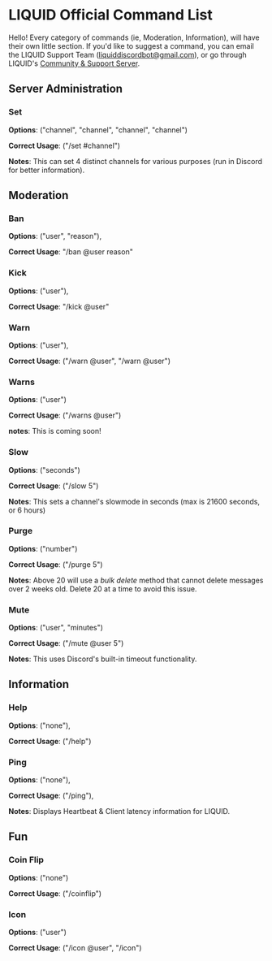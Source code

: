 # LIQUID Official Command List
Hello! Every category of commands (ie, Moderation, Information), will have their own little section.
If you'd like to suggest a command, you can email the LIQUID Support Team (<liquiddiscordbot@gmail.com>), or go through LIQUID's [Community & Support Server](https://discord.gg/jZbqmT8b5D).

## Server Administration
### Set

**Options**: ("channel", "channel", "channel", "channel")

**Correct Usage**: ("/set #channel")

**Notes**: This can set 4 distinct channels for various purposes (run in Discord for better information).

## Moderation
### Ban

**Options**: ("user", "reason"),
  
**Correct Usage**: "/ban @user reason"
  
### Kick

  **Options**: ("user"),
  
  **Correct Usage**: "/kick @user"
  
### Warn

**Options**: ("user"),
  
**Correct Usage**: ("/warn @user", "/warn @user")
  
### Warns

**Options**: ("user") 
  
**Correct Usage**: ("/warns @user")
  
**notes**: This is coming soon!

### Slow

**Options**: ("seconds")

**Correct Usage**: ("/slow 5")

**Notes**: This sets a channel's slowmode in seconds (max is 21600 seconds, or 6 hours)

### Purge

**Options**: ("number")

**Correct Usage**: ("/purge 5")

**Notes**: Above 20 will use a *bulk delete* method that cannot delete messages over 2 weeks old. Delete 20 at a time to avoid this issue.

### Mute

**Options**: ("user", "minutes")

**Correct Usage**: ("/mute @user 5")

**Notes**: This uses Discord's built-in timeout functionality.
  
## Information
### Help

**Options**: ("none"),
 
**Correct Usage**: ("/help")

### Ping 

**Options**: ("none"),

**Correct Usage**: ("/ping"),

**Notes**: Displays Heartbeat & Client latency information for LIQUID.

## Fun
### Coin Flip

**Options**: ("none")

**Correct Usage**: ("/coinflip")

### Icon

**Options**: ("user")

**Correct Usage**: ("/icon @user", "/icon")
